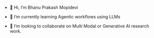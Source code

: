 - 👋 Hi, I’m Bhanu Prakash Mopidevi

- 🌱 I’m currently learning Agentic workflows using LLMs
- 💞️ I’m looking to collaborate on Multi Modal or Generative AI research work.

<!---
bhanu-pm/bhanu-pm is a ✨ special ✨ repository because its `README.md` (this file) appears on your GitHub profile.
You can click the Preview link to take a look at your changes.
- 👀 Most of my LLM related code is PRIVATE currently as I am active in a competition, and making it PUBLIC would reveal my strategy :)
--->
